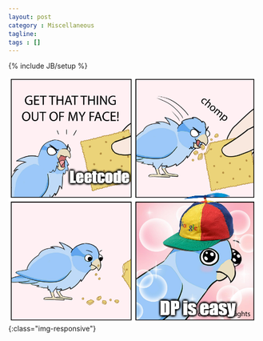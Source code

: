 ```yaml
---
layout: post
category : Miscellaneous
tagline:
tags : []
---
```

{% include JB/setup %}

![Leetcode](/assets/img/leetcode.png){:class="img-responsive"}